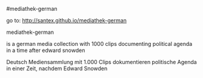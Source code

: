 #mediathek-german

go to: http://santex.github.io/mediathek-german


mediathek-german

is a german media collection with 1000 clips documenting political agenda in a time after edward snowden

Deutsch Mediensammlung mit 1.000 Clips dokumentieren politische Agenda in einer Zeit, nachdem Edward Snowden



